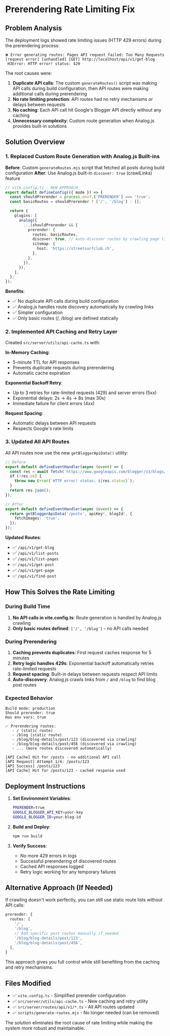 # Prerendering Rate Limiting Fix

## Problem Analysis

The deployment logs showed rate limiting issues (HTTP 429 errors) during the prerendering process:

```
❌ Error generating routes: Pages API request failed: Too Many Requests
[request error] [unhandled] [GET] http://localhost/api/v1/get-blog
 H3Error: HTTP error! status: 429
```

The root causes were:

1. **Duplicate API calls**: The custom `generateRoutes()` script was making API calls during build configuration, then API routes were making additional calls during prerendering
2. **No rate limiting protection**: API routes had no retry mechanisms or delays between requests
3. **No caching**: Each API call hit Google's Blogger API directly without any caching
4. **Unnecessary complexity**: Custom route generation when Analog.js provides built-in solutions

## Solution Overview

### 1. Replaced Custom Route Generation with Analog.js Built-ins

**Before**: Custom `generateRoutes.mjs` script that fetched all posts during build configuration
**After**: Use Analog.js built-in `discover: true` (crawlLinks) feature

```typescript
// vite.config.ts - NEW APPROACH
export default defineConfig(({ mode }) => {
  const shouldPrerender = process.env?.['PRERENDER'] === 'true';
  const basicRoutes = shouldPrerender ? ['/', '/blog'] : [];

  return {
    plugins: [
      analog({
        ...(shouldPrerender && {
          prerender: {
            routes: basicRoutes,
            discover: true, // Auto-discover routes by crawling page links
            sitemap: {
              host: 'https://streetsurfclub.ch',
            },
          },
        }),
      }),
    ],
  };
});
```

**Benefits**:
- ✅ No duplicate API calls during build configuration
- ✅ Analog.js handles route discovery automatically by crawling links
- ✅ Simpler configuration
- ✅ Only basic routes (/, /blog) are defined statically

### 2. Implemented API Caching and Retry Layer

Created `src/server/utils/api-cache.ts` with:

**In-Memory Caching**:
- 5-minute TTL for API responses
- Prevents duplicate requests during prerendering
- Automatic cache expiration

**Exponential Backoff Retry**:
- Up to 3 retries for rate-limited requests (429) and server errors (5xx)
- Exponential delays: 2s → 4s → 8s (max 30s)
- Immediate failure for client errors (4xx)

**Request Spacing**:
- Automatic delays between API requests
- Respects Google's rate limits

### 3. Updated All API Routes

All API routes now use the new `getBloggerApiData()` utility:

```typescript
// Before
export default defineEventHandler(async (event) => {
  const res = await fetch(`https://www.googleapis.com/blogger/v3/blogs/${blogId}/posts?key=${apiKey}`);
  if (!res.ok) {
    throw new Error(`HTTP error! status: ${res.status}`);
  }
  return res.json();
});

// After  
export default defineEventHandler(async (event) => {
  return getBloggerApiData('/posts', apiKey!, blogId!, {
    fetchImages: 'true',
  });
});
```

**Updated Routes**:
- ✅ `/api/v1/get-blog`
- ✅ `/api/v1/list-posts` 
- ✅ `/api/v1/list-pages`
- ✅ `/api/v1/get-post`
- ✅ `/api/v1/get-page`
- ✅ `/api/v1/find-post`

## How This Solves the Rate Limiting

### During Build Time
1. **No API calls in vite.config.ts**: Route generation is handled by Analog.js crawling
2. **Only basic routes defined**: `['/', '/blog']` - no API calls needed

### During Prerendering
1. **Caching prevents duplicates**: First request caches response for 5 minutes
2. **Retry logic handles 429s**: Exponential backoff automatically retries rate-limited requests
3. **Request spacing**: Built-in delays between requests respect API limits
4. **Auto-discovery**: Analog.js crawls links from `/` and `/blog` to find blog post routes

### Expected Behavior
```
Build mode: production
Should prerender: true
Has env vars: true

✅ Prerendering routes:
   - / (static route)
   - /blog (static route)
   - /blog/blog-details/post/123 (discovered via crawling)
   - /blog/blog-details/post/456 (discovered via crawling)
   - ... (more routes discovered automatically)

[API Cache] Hit for /posts - no additional API call
[API Request] Attempt 1/4: /posts/123
[API Success] /posts/123
[API Cache] Hit for /posts/123 - cached response used
```

## Deployment Instructions

1. **Set Environment Variables**:
   ```bash
   PRERENDER=true
   GOOGLE_BLOGGER_API_KEY=your-key
   GOOGLE_BLOGGER_ID=your-blog-id
   ```

2. **Build and Deploy**:
   ```bash
   npm run build
   ```

3. **Verify Success**:
   - No more 429 errors in logs
   - Successful prerendering of discovered routes
   - Cached API responses logged
   - Retry logic working for any temporary failures

## Alternative Approach (If Needed)

If crawling doesn't work perfectly, you can still use static route lists without API calls:

```typescript
prerender: {
  routes: [
    '/',
    '/blog',
    // Add specific post routes manually if needed
    '/blog/blog-details/post/123',
    '/blog/blog-details/post/456',
  ],
}
```

This approach gives you full control while still benefiting from the caching and retry mechanisms.

## Files Modified

- ✅ `vite.config.ts` - Simplified prerender configuration
- ✅ `src/server/utils/api-cache.ts` - New caching and retry utility
- ✅ `src/server/routes/api/v1/*.ts` - All API routes updated
- ✅ `scripts/generate-routes.mjs` - No longer needed (can be removed)

The solution eliminates the root cause of rate limiting while making the system more robust and maintainable.